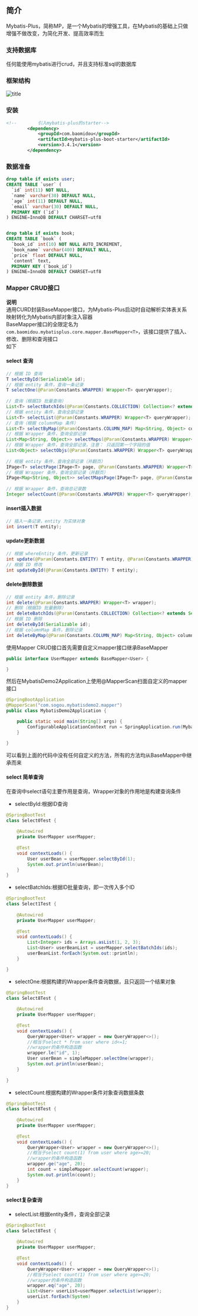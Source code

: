 ## 简介  
Mybatis-Plus，简称MP，是一个Mybatis的增强工具，在Mybatis的基础上只做增强不做改变，为简化开发、提高效率而生  
### 支持数据库  
任何能使用mybatis进行crud，并且支持标准sql的数据库  
### 框架结构  
![title](https://raw.githubusercontent.com/liujinxi931204/image/master/gitnote/2021/01/05/1609810091271-1609810091331.png)  
### 安装  
```xml
<!--        引入mybatis-plus的starter-->
        <dependency>
            <groupId>com.baomidou</groupId>
            <artifactId>mybatis-plus-boot-starter</artifactId>
            <version>3.4.1</version>
        </dependency>
```
### 数据准备  
```sql
drop table if exists user;
CREATE TABLE `user` (
  `id` int(11) NOT NULL,
  `name` varchar(30) DEFAULT NULL,
  `age` int(11) DEFAULT NULL,
  `email` varchar(30) DEFAULT NULL,
  PRIMARY KEY (`id`)
) ENGINE=InnoDB DEFAULT CHARSET=utf8


drop table if exists book;
CREATE TABLE `book` (
  `book_id` int(10) NOT NULL AUTO_INCREMENT,
  `book_name` varchar(400) DEFAULT NULL,
  `price` float DEFAULT NULL,
  `content` text,
  PRIMARY KEY (`book_id`)
) ENGINE=InnoDB DEFAULT CHARSET=utf8
```  
### Mapper CRUD接口 
**说明**  
通用CURD封装BaseMapper接口，为Mybatis-Plus启动时自动解析实体表关系映射转化为Mybatis内部对象注入容器  
BaseMapper接口的全限定名为`com.baomidou.mybatisplus.core.mapper.BaseMapper<T>`，该接口提供了插入、修改、删除和查询接口  
如下  
#### select 查询  
```java
// 根据 ID 查询
T selectById(Serializable id);
// 根据 entity 条件，查询一条记录
T selectOne(@Param(Constants.WRAPPER) Wrapper<T> queryWrapper);
 
// 查询（根据ID 批量查询）
List<T> selectBatchIds(@Param(Constants.COLLECTION) Collection<? extends Serializable> idList);
// 根据 entity 条件，查询全部记录
List<T> selectList(@Param(Constants.WRAPPER) Wrapper<T> queryWrapper);
// 查询（根据 columnMap 条件）
List<T> selectByMap(@Param(Constants.COLUMN_MAP) Map<String, Object> columnMap);
// 根据 Wrapper 条件，查询全部记录
List<Map<String, Object>> selectMaps(@Param(Constants.WRAPPER) Wrapper<T> queryWrapper);
// 根据 Wrapper 条件，查询全部记录。注意： 只返回第一个字段的值
List<Object> selectObjs(@Param(Constants.WRAPPER) Wrapper<T> queryWrapper);
 
// 根据 entity 条件，查询全部记录（并翻页）
IPage<T> selectPage(IPage<T> page, @Param(Constants.WRAPPER) Wrapper<T> queryWrapper);
// 根据 Wrapper 条件，查询全部记录（并翻页）
IPage<Map<String, Object>> selectMapsPage(IPage<T> page, @Param(Constants.WRAPPER) Wrapper<T> queryWrapper);
 
// 根据 Wrapper 条件，查询总记录数
Integer selectCount(@Param(Constants.WRAPPER) Wrapper<T> queryWrapper);
```  
#### insert插入数据  
```java
// 插入一条记录，entity 为实体对象
int insert(T entity);
```  
#### update更新数据  
```java
// 根据 whereEntity 条件，更新记录
int update(@Param(Constants.ENTITY) T entity, @Param(Constants.WRAPPER) Wrapper<T> updateWrapper);
// 根据 ID 修改
int updateById(@Param(Constants.ENTITY) T entity);
```  
#### delete删除数据  
```java
// 根据 entity 条件，删除记录
int delete(@Param(Constants.WRAPPER) Wrapper<T> wrapper);
// 删除（根据ID 批量删除）
int deleteBatchIds(@Param(Constants.COLLECTION) Collection<? extends Serializable> idList);
// 根据 ID 删除
int deleteById(Serializable id);
// 根据 columnMap 条件，删除记录
int deleteByMap(@Param(Constants.COLUMN_MAP) Map<String, Object> columnMap);
```  
使用Mapper CRUD接口首先需要自定义mapper接口继承BaseMapper  
```java
public interface UserMapper extends BaseMapper<User> {

}
```  
然后在MybatisDemo2Application上使用@MapperScan扫面自定义的mapper接口  
```java
@SpringBootApplication
@MapperScan("com.sogou.mybatisdemo2.mapper")
public class MybatisDemo2Application {

    public static void main(String[] args) {
        ConfigurableApplicationContext run = SpringApplication.run(MybatisDemo2Application.class, args);
    }

}
```  
可以看到上面的代码中没有任何自定义的方法，所有的方法均从BaseMapper中继承而来  
#### select 简单查询  
在查询中select语句主要作用是查询，Wrapper对象的作用地是构建查询条件
+ selectById:根据ID查询  
```java
@SpringBootTest
class Select0Test {
 
    @Autowired
    private UserMapper userMapper;
 
    @Test
    void contextLoads() {
        User userBean = userMapper.selectById(1);
        System.out.println(userBean);
    }
}
```  
+ selectBatchIds:根据ID批量查询，即一次传入多个ID  
```java
@SpringBootTest
class Select1Test {
 
    @Autowired
    private UserMapper userMapper;
 
    @Test
    void contextLoads() {
        List<Integer> ids = Arrays.asList(1, 2, 3);
        List<User> userBeanList = userMapper.selectBatchIds(ids);
        userBeanList.forEach(System.out::println);
    }

}
```  
+ selectOne:根据构建的Wrapper条件查询数据，且只返回一个结果对象  
```java
@SpringBootTest
class Select8Test {
 
    @Autowired
    private UserMapper userMapper;
 
    @Test
    void contextLoads() {
        QueryWrapper<User> wrapper = new QueryWrapper<>();
        //相当于select * from user where id<=1;
        //wrapper的条件构造函数
        wrapper.le("id", 1);
        User userBean = simpleMapper.selectOne(wrapper);
        System.out.println(userBean);
    }
 
}
```  
+ selectCount:根据构建的Wrapper条件对象查询数据条数  
```java
@SpringBootTest
class Select8Test {
 
    @Autowired
    private UserMapper userMapper;
 
    @Test
    void contextLoads() {
        QueryWrapper<User> wrapper = new QueryWrapper<>();
        //相当于select count(1) from user where age>=20;
        //wrapper的条件构造函数
        wrapper.ge("age", 20);
        int count = simpleMapper.selectCount(wrapper);
        System.out.println(count);
    }
}
```  
#### select复杂查询  
+ selectList:根据entity条件，查询全部记录  
```java
@SpringBootTest
class Select8Test {
 
    @Autowired
    private UserMapper userMapper;
 
    @Test
    void contextLoads() {
        QueryWrapper<User> wrapper = new QueryWrapper<>();
        //相当于select count(1) from user where age>=20;
        //wrapper的条件构造函数
        wrapper.eq("age", 20);
        List<User> userList=userMapper.selectList(wrapper);
        userList.forEach(System)
    }
}
```
















